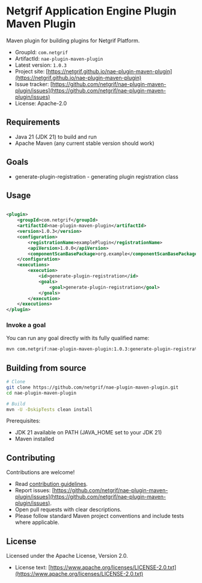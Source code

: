 # Netgrif Application Engine Plugin Maven Plugin

Maven plugin for building plugins for Netgrif Platform.

- GroupId: `com.netgrif`
- ArtifactId: `nae-plugin-maven-plugin`
- Latest version: `1.0.3`
- Project site: [https://netgrif.github.io/nae-plugin-maven-plugin](https://netgrif.github.io/nae-plugin-maven-plugin)
- Issue
  tracker: [https://github.com/netgrif/nae-plugin-maven-plugin/issues](https://github.com/netgrif/nae-plugin-maven-plugin/issues)
- License: Apache-2.0

## Requirements

- Java 21 (JDK 21) to build and run
- Apache Maven (any current stable version should work)

## Goals

- generate-plugin-registration - generating plugin registration class

## Usage

```xml

<plugin>
    <groupId>com.netgrif</groupId>
    <artifactId>nae-plugin-maven-plugin</artifactId>
    <version>1.0.3</version>
    <configuration>
        <registrationName>examplePlugin</registrationName>
        <apiVersion>1.0.0</apiVersion>
        <componentScanBasePackage>org.example</componentScanBasePackage>
    </configuration>
    <executions>
        <execution>
            <id>generate-plugin-registration</id>
            <goals>
                <goal>generate-plugin-registration</goal>
            </goals>
        </execution>
    </executions>
</plugin>
```

### Invoke a goal

You can run any goal directly with its fully qualified name:

``` bash
mvn com.netgrif:nae-plugin-maven-plugin:1.0.3:generate-plugin-registration
```

## Building from source

``` bash
# Clone
git clone https://github.com/netgrif/nae-plugin-maven-plugin.git
cd nae-plugin-maven-plugin

# Build
mvn -U -DskipTests clean install
```

Prerequisites:

- JDK 21 available on PATH (JAVA_HOME set to your JDK 21)
- Maven installed

## Contributing

Contributions are welcome!

- Read [contribution guidelines](https://github.com/netgrif/nae-plugin-maven-plugin?tab=contributing-ov-file).
- Report
  issues: [https://github.com/netgrif/nae-plugin-maven-plugin/issues](https://github.com/netgrif/nae-plugin-maven-plugin/issues).
- Open pull requests with clear descriptions.
- Please follow standard Maven project conventions and include tests where applicable.

## License

Licensed under the Apache License, Version 2.0.

- License text: [https://www.apache.org/licenses/LICENSE-2.0.txt](https://www.apache.org/licenses/LICENSE-2.0.txt)

